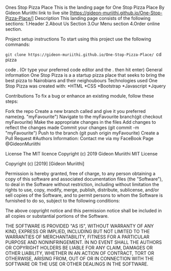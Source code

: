 Ones Stop Pizza Place
This is the landing page for One Stop Pizza Place
By Gideon Muriithi
link to live site [https://gideon-muriithi.github.io/One-Stop-Pizza-Place/]
Description
This landing page consists of the following sections: 1.Header 2.About Us Section 3.Our Menu section 4.Order online section.

Project setup instructions
To start using this project use the following commands:

`git clone https://gideon-muriithi.github.io/One-Stop-Pizza-Place/
`cd pizza

code . (Or type your preferred code editor and the . then hit enter)
General information
One Stop Pizza is a a startup pizza place that seeks to bring the best pizza to Nairobians and their neighoubours
Technologies used
One Stop Pizza was created with: *HTML *CSS *Bootstrap *Javascript *Jquery

Contributions
To fix a bug or enhance an existing module, follow these steps:

Fork the repo
Create a new branch called and give it you preferred name(eg. "myFavourite")
Navigate to the myFavourite branch(git checkout myFavourite)
Make the appropriate changes in the files
Add changes to reflect the changes made
Commit your changes (git commit -m "myFavourite")
Push to the branch (git push origin myFavourite)
Create a Pull Request
#Authors Information: Contact me via my FaceBook Page  @GideonMuriithi

License
The MIT licence Copyright (c) 2019 Gideon Muriithi MIT License

Copyright (c) [2019] [Gideon Muriithi]

Permission is hereby granted, free of charge, to any person obtaining a copy of this software and associated documentation files (the "Software"), to deal in the Software without restriction, including without limitation the rights to use, copy, modify, merge, publish, distribute, sublicense, and/or sell copies of the Software, and to permit persons to whom the Software is furnished to do so, subject to the following conditions:

The above copyright notice and this permission notice shall be included in all copies or substantial portions of the Software.

THE SOFTWARE IS PROVIDED "AS IS", WITHOUT WARRANTY OF ANY KIND, EXPRESS OR IMPLIED, INCLUDING BUT NOT LIMITED TO THE WARRANTIES OF MERCHANTABILITY, FITNESS FOR A PARTICULAR PURPOSE AND NONINFRINGEMENT. IN NO EVENT SHALL THE AUTHORS OR COPYRIGHT HOLDERS BE LIABLE FOR ANY CLAIM, DAMAGES OR OTHER LIABILITY, WHETHER IN AN ACTION OF CONTRACT, TORT OR OTHERWISE, ARISING FROM, OUT OF OR IN CONNECTION WITH THE SOFTWARE OR THE USE OR OTHER DEALINGS IN THE SOFTWARE.

